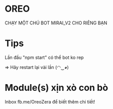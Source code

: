# OREO
CHẠY MỘT CHÚ BOT MIRAI_V2 CHO RIÊNG BẠN
# Tips
Lần đầu "npm start" có thể bot ko rep

=> Hãy restart lại vài lần (◠‿◕)
# Module(s) xịn xò con bò
Inbox fb.me/OreoZera để biết thêm chi tiết!

